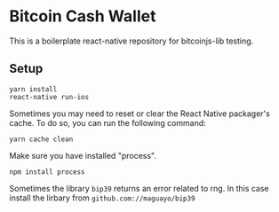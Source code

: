 Bitcoin Cash Wallet
===

This is a boilerplate react-native repository for bitcoinjs-lib testing.

## Setup

```
yarn install
react-native run-ios
```

Sometimes you may need to reset or clear the React Native packager's cache. To do so, you can run the following command:

```
yarn cache clean
```

Make sure you have installed "process".
```
npm install process
```

Sometimes the library `bip39` returns an error related to rng. In this case install the lirbary from `github.com://maguayo/bip39`